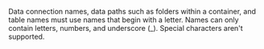 Data connection names, data paths such as folders within a container, and table names must use names that begin with a letter. Names can only contain letters, numbers, and underscore (_). Special characters aren't supported.
